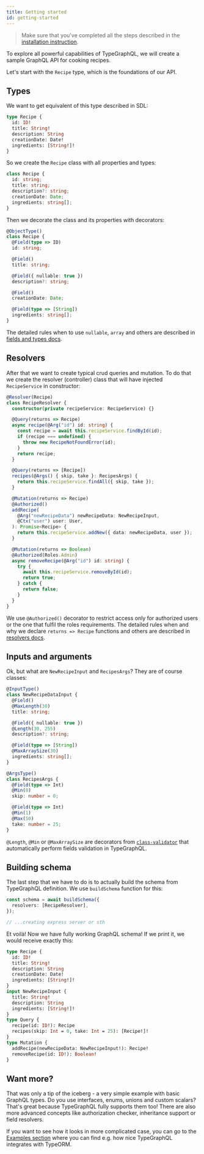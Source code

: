```yaml
---
title: Getting started
id: getting-started
---
```


> Make sure that you've completed all the steps described in the [installation instruction](installation.md).

To explore all powerful capabilities of TypeGraphQL, we will create a sample GraphQL API for cooking recipes.

Let's start with the `Recipe` type, which is the foundations of our API.

## Types

We want to get equivalent of this type described in SDL:

```graphql
type Recipe {
  id: ID!
  title: String!
  description: String
  creationDate: Date!
  ingredients: [String!]!
}
```

So we create the `Recipe` class with all properties and types:

```typescript
class Recipe {
  id: string;
  title: string;
  description?: string;
  creationDate: Date;
  ingredients: string[];
}
```

Then we decorate the class and its properties with decorators:

```typescript
@ObjectType()
class Recipe {
  @Field(type => ID)
  id: string;

  @Field()
  title: string;

  @Field({ nullable: true })
  description?: string;

  @Field()
  creationDate: Date;

  @Field(type => [String])
  ingredients: string[];
}
```

The detailed rules when to use `nullable`, `array` and others are described in [fields and types docs](types-and-fields.md).

## Resolvers

After that we want to create typical crud queries and mutation. To do that we create the resolver (controller) class that will have injected `RecipeService` in constructor:

```typescript
@Resolver(Recipe)
class RecipeResolver {
  constructor(private recipeService: RecipeService) {}

  @Query(returns => Recipe)
  async recipe(@Arg("id") id: string) {
    const recipe = await this.recipeService.findById(id);
    if (recipe === undefined) {
      throw new RecipeNotFoundError(id);
    }
    return recipe;
  }

  @Query(returns => [Recipe])
  recipes(@Args() { skip, take }: RecipesArgs) {
    return this.recipeService.findAll({ skip, take });
  }

  @Mutation(returns => Recipe)
  @Authorized()
  addRecipe(
    @Arg("newRecipeData") newRecipeData: NewRecipeInput,
    @Ctx("user") user: User,
  ): Promise<Recipe> {
    return this.recipeService.addNew({ data: newRecipeData, user });
  }

  @Mutation(returns => Boolean)
  @Authorized(Roles.Admin)
  async removeRecipe(@Arg("id") id: string) {
    try {
      await this.recipeService.removeById(id);
      return true;
    } catch {
      return false;
    }
  }
}
```

We use `@Authorized()` decorator to restrict access only for authorized users or the one that fulfil the roles requirements.
The detailed rules when and why we declare `returns => Recipe` functions and others are described in [resolvers docs](resolvers.md).

## Inputs and arguments

Ok, but what are `NewRecipeInput` and `RecipesArgs`? They are of course classes:

```typescript
@InputType()
class NewRecipeDataInput {
  @Field()
  @MaxLength(30)
  title: string;

  @Field({ nullable: true })
  @Length(30, 255)
  description?: string;

  @Field(type => [String])
  @MaxArraySize(30)
  ingredients: string[];
}

@ArgsType()
class RecipesArgs {
  @Field(type => Int)
  @Min(0)
  skip: number = 0;

  @Field(type => Int)
  @Min(1)
  @Max(50)
  take: number = 25;
}
```

`@Length`, `@Min` or `@MaxArraySize` are decorators from [`class-validator`](https://github.com/typestack/class-validator) that automatically perform fields validation in TypeGraphQL.

## Building schema

The last step that we have to do is to actually build the schema from TypeGraphQL definition. We use `buildSchema` function for this:

```typescript
const schema = await buildSchema({
  resolvers: [RecipeResolver],
});

// ...creating express server or sth
```

Et voilà! Now we have fully working GraphQL schema!
If we print it, we would receive exactly this:

```graphql
type Recipe {
  id: ID!
  title: String!
  description: String
  creationDate: Date!
  ingredients: [String!]!
}
input NewRecipeInput {
  title: String!
  description: String
  ingredients: [String!]!
}
type Query {
  recipe(id: ID!): Recipe
  recipes(skip: Int = 0, take: Int = 25): [Recipe!]!
}
type Mutation {
  addRecipe(newRecipeData: NewRecipeInput!): Recipe!
  removeRecipe(id: ID!): Boolean!
}
```

## Want more?

That was only a tip of the iceberg - a very simple example with basic GraphQL types. Do you use interfaces, enums, unions and custom scalars? That's great because TypeGraphQL fully supports them too! There are also more advanced concepts like authorization checker, inheritance support or field resolvers.

If you want to see how it looks in more complicated case, you can go to the [Examples section](examples.md) where you can find e.g. how nice TypeGraphQL integrates with TypeORM.
